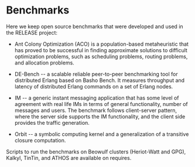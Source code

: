 Benchmarks
==========

Here we keep open source benchmarks that were developed and used in the RELEASE project:

* Ant Colony Optimization (ACO) is a population-based metaheuristic that has proved to be successful in finding approximate solutions to difficult optimization problems, such as scheduling problems, routing problems, and allocation problems.

* DE-Bench -- a scalable reliable peer-to-peer benchmarking tool for distributed Erlang based on Basho Bench. It measures throughput and latency of distributed Erlang commands on a set of Erlang nodes.

* IM -- a generic instant messaging application that has some level of agreement with real life IMs in terms of general functionality, number of messages and users. The benchmark follows client-server pattern, where the server side supports the IM functionality, and the client side provides the traffic generation.

* Orbit -- a symbolic computing kernel and a generalization of a transitive closure computation.

Scripts to run the benchmarks on Beowulf clusters (Heriot-Watt and GPG), Kalkyl, TinTin, and ATHOS are available on requires.

